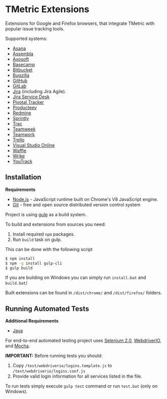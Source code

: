 # TMetric Extensions
Extensions for Google and Firefox browsers, that integrate TMetric with popular issue tracking tools.

Supported systems:
 - [Asana](https://asana.com/)
 - [Assembla](https://www.assembla.com/)
 - [Axosoft](https://www.axosoft.com/)
 - [Basecamp](https://basecamp.com/)
 - [Bitbucket](https://bitbucket.org/)
 - [Bugzilla](https://www.bugzilla.org/)
 - [GitHub](https://github.com/)
 - [GitLab](https://gitlab.com/)
 - [Jira](https://www.atlassian.com/software/jira) (including Jira Agile).
 - [Jira Service Desk](https://www.atlassian.com/software/jira/service-desk)
 - [Pivotal Tracker](https://www.pivotaltracker.com/)
 - [Producteev](https://www.producteev.com/)
 - [Redmine](https://www.redmine.org/)
 - [Sprintly](https://sprint.ly/)
 - [Trac](http://trac.edgewall.org/)
 - [Teamweek](https://teamweek.com/)
 - [Teamwork](https://www.teamwork.com/)
 - [Trello](https://trello.com/)
 - [Visual Studio Online](https://www.visualstudio.com/)
 - [Waffle](https://waffle.io/)
 - [Wrike](https://www.wrike.com/)
 - [YouTrack](https://www.jetbrains.com/youtrack/)

## Installation
**Requirements**
 - [Node.js](https://nodejs.org) - JavaScript runtime built on Chrome's V8 JavaScript engine. 
 - [Git](https://git-scm.com) - free and open source distributed version control system 

Project is using [gulp](http://gulpjs.com/) as a build system.

To build and extensions from sources you need:
1. Install required `npm` packages.
2. Run `build` task on gulp.

This can be done with the following script
```sh
$ npm install
$ npm -g install gulp-cli
$ gulp build
```

If you are building on Windows you can simply run `install.bat` and `build.bat`/

Built extensions can be found in `/dist/chrome/` and `/dist/firefox/` folders.

## Running Automated Tests

**Additional Requirements**
 - [Java](https://www.java.com/download)
 
 For end-to-end automated testing project uses [Selenium 2.0](http://www.seleniumhq.org/projects/webdriver/),
 [WebdriverIO](http://webdriver.io/), and [Mocha](https://mochajs.org/).
 
**IMPORTANT:**
Before running tests you should:
1. Copy `/test/webdriverio/logins.template.js` to `/test/webdriverio/logins.conf.js`   
2. Provide valid login information for all services listed in the file.
 
To run tests simply execute `gulp test` command or run `test.bat` (only on Windows).